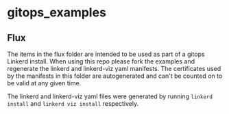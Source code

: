 # gitops_examples

## Flux

The items in the flux folder are intended to be used as part of a gitops Linkerd install. When using this repo please fork the examples and regenerate the linkerd and linkerd-viz yaml manifests. The certificates used by the manifests in this folder are autogenerated and can't be counted on to be valid at any given time.

The linkerd and linkerd-viz yaml files were generated by running `linkerd install` and `linkerd viz install` respectively.

